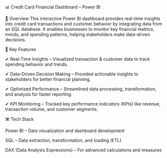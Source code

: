 📊 Credit Card Financial Dashboard – Power BI

🔹 Overview
This interactive Power BI dashboard provides real-time insights into credit card transactions and customer behavior by integrating data from an SQL database. It enables businesses to monitor key financial metrics, trends, and spending patterns, helping stakeholders make data-driven decisions.

🚀 Key Features

✔ Real-Time Insights – Visualized transaction & customer data to track spending behavior and trends.

✔ Data-Driven Decision Making – Provided actionable insights to stakeholders for better financial planning.

✔ Optimized Performance – Streamlined data processing, transformation, and analysis for faster reporting.

✔ KPI Monitoring – Tracked key performance indicators (KPIs) like revenue, transaction volume, and customer segments.


🛠 Tech Stack

Power BI – Data visualization and dashboard development


SQL – Data extraction, transformation, and loading (ETL)


DAX (Data Analysis Expressions) – For advanced calculations and measures
